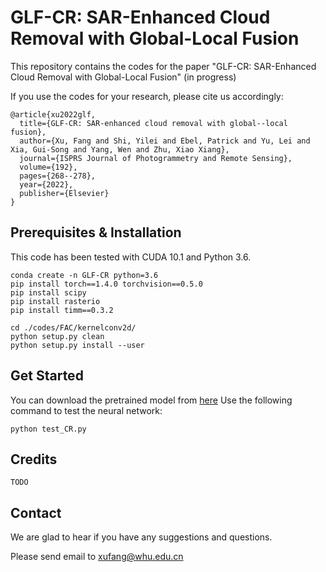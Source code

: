 # GLF-CR: SAR-Enhanced Cloud Removal with Global-Local Fusion

This repository contains the codes for the paper "GLF-CR: SAR-Enhanced Cloud Removal with Global-Local Fusion" (in progress)


If you use the codes for your research, please cite us accordingly:

```
@article{xu2022glf,
  title={GLF-CR: SAR-enhanced cloud removal with global--local fusion},
  author={Xu, Fang and Shi, Yilei and Ebel, Patrick and Yu, Lei and Xia, Gui-Song and Yang, Wen and Zhu, Xiao Xiang},
  journal={ISPRS Journal of Photogrammetry and Remote Sensing},
  volume={192},
  pages={268--278},
  year={2022},
  publisher={Elsevier}
}
```

## Prerequisites & Installation

This code has been tested with CUDA 10.1 and Python 3.6.

```
conda create -n GLF-CR python=3.6
pip install torch==1.4.0 torchvision==0.5.0
pip install scipy
pip install rasterio
pip install timm==0.3.2

cd ./codes/FAC/kernelconv2d/
python setup.py clean
python setup.py install --user
```

## Get Started
You can download the pretrained model from [here](https://drive.google.com/file/d/11EYrrqLzlqrDgrJNgIW7IY0nSz_S5y9Z/view?usp=sharing)
Use the following command to test the neural network:
```
python test_CR.py
```



## Credits

```
TODO
```



## Contact

We are glad to hear if you have any suggestions and questions.

Please send email to xufang@whu.edu.cn
